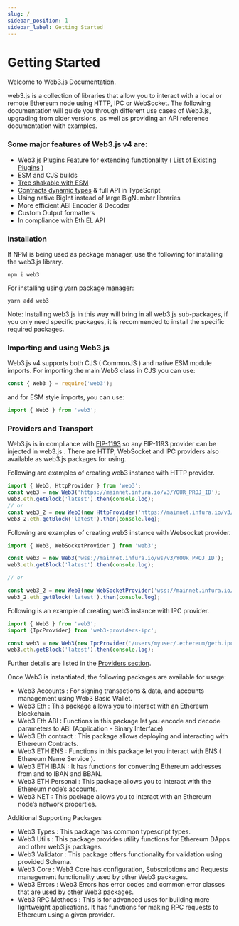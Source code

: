 ```yaml
---
slug: /
sidebar_position: 1
sidebar_label: Getting Started
---
```


# Getting Started

Welcome to Web3.js Documentation.

web3.js is a collection of libraries that allow you to interact with a local or remote Ethereum node using HTTP, IPC or WebSocket.
The following documentation will guide you through different use cases of Web3.js, upgrading from older versions, as well as providing an API reference documentation with examples.

### Some major features of Web3.js v4 are:

-    Web3.js [Plugins Feature](/guides/web3_plugin_guide/) for extending functionality ( [List of Existing Plugins](https://web3js.org/plugins) )
-    ESM and CJS builds 
-    [Tree shakable with ESM](/guides/advanced/web3_tree_shaking_support_guide/)
-    [Contracts dynamic types](/guides/smart_contracts/infer_contract_types_guide/) & full API in TypeScript
-    Using native BigInt instead of large BigNumber libraries
-    More efficient ABI Encoder & Decoder
-    Custom Output formatters
-    In compliance with Eth EL API

### Installation

If NPM is being used as package manager, use the following for installing the web3.js library. 

```
npm i web3
```

For installing using yarn package manager:

```
yarn add web3
```

Note: Installing web3.js in this way will bring in all web3.js sub-packages, if you only need specific packages, it is recommended to install the specific required packages. 

### Importing and using Web3.js

Web3.js v4 supports both CJS ( CommonJS ) and native ESM module imports. For importing the main Web3 class in CJS you can use:

``` js
const { Web3 } = require('web3');
```

and for ESM style imports, you can use:

``` ts
import { Web3 } from 'web3';

```

### Providers and Transport

Web3.js is in compliance with [EIP-1193](https://eips.ethereum.org/EIPS/eip-1193) so any EIP-1193 provider can be injected in web3.js . There are HTTP, WebSocket and IPC providers also available as web3.js packages for using.

Following are examples of creating web3 instance with HTTP provider. 

``` ts
import { Web3, HttpProvider } from 'web3';
const web3 = new Web3('https://mainnet.infura.io/v3/YOUR_PROJ_ID');
web3.eth.getBlock('latest').then(console.log);
// or
const web3_2 = new Web3(new HttpProvider('https://mainnet.infura.io/v3/YOUR_PROJ_ID'));
web3_2.eth.getBlock('latest').then(console.log);
```

Following are examples of creating web3 instance with Websocket provider. 

``` ts
import { Web3, WebSocketProvider } from 'web3';

const web3 = new Web3('wss://mainnet.infura.io/ws/v3/YOUR_PROJ_ID');
web3.eth.getBlock('latest').then(console.log);

// or

const web3_2 = new Web3(new WebSocketProvider('wss://mainnet.infura.io/ws/v3/YOUR_PROJ_ID'));
web3_2.eth.getBlock('latest').then(console.log);

```

Following is an example of creating web3 instance with IPC provider. 

``` ts
import { Web3 } from 'web3';
import {IpcProvider} from 'web3-providers-ipc';

const web3 = new Web3(new IpcProvider('/users/myuser/.ethereum/geth.ipc'));
web3.eth.getBlock('latest').then(console.log);
```

Further details are listed in the [Providers section](https://docs.web3js.org/guides/web3_providers_guide/).

Once Web3 is instantiated, the following packages are available for usage:

- Web3 Accounts :         For signing transactions & data, and accounts management using Web3 Basic Wallet. 
- Web3 Eth :              This package allows you to interact with an Ethereum blockchain.
- Web3 Eth ABI :          Functions in this package let you encode and decode parameters to ABI (Application  - Binary Interface)
- Web3 Eth contract :     This package allows deploying and interacting with Ethereum Contracts. 
- Web3 ETH ENS :          Functions in this package let you interact with ENS ( Ethereum Name Service ).  
- Web3 ETH IBAN :         It has functions for converting Ethereum addresses from and to IBAN and BBAN.
- Web3 ETH Personal :     This package allows you to interact with the Ethereum node’s accounts.
- Web3 NET :              This package allows you to interact with an Ethereum node’s network properties.

Additional Supporting Packages
- Web3 Types :            This package has common typescript types. 
- Web3 Utils :            This package provides utility functions for Ethereum DApps and other web3.js packages.
- Web3 Validator :        This package offers functionality for validation using provided Schema. 
- Web3 Core :             Web3 Core has configuration, Subscriptions and Requests management functionality used by other Web3 packages. 
- Web3 Errors :           Web3 Errors has error codes and common error classes that are used by other Web3 packages. 
- Web3 RPC Methods :      This is for advanced uses for building more lightweight applications. It has functions for making RPC requests to Ethereum using a given provider. 